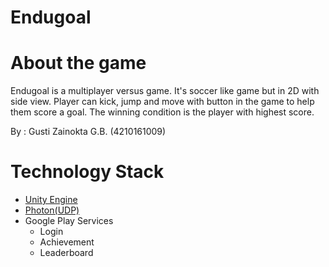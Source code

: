 # Endugoal

# About the game

Endugoal is a multiplayer versus game. It's soccer like game but in 2D with side view. Player can kick, jump and move with button in the game to help them score a goal. The winning condition is the player with highest score. 

By :  Gusti Zainokta G.B. (4210161009)

# Technology Stack
- [Unity Engine](https://unity.com/)
- [Photon(UDP)](https://www.photonengine.com/)
- Google Play Services
    * Login
    * Achievement
    * Leaderboard